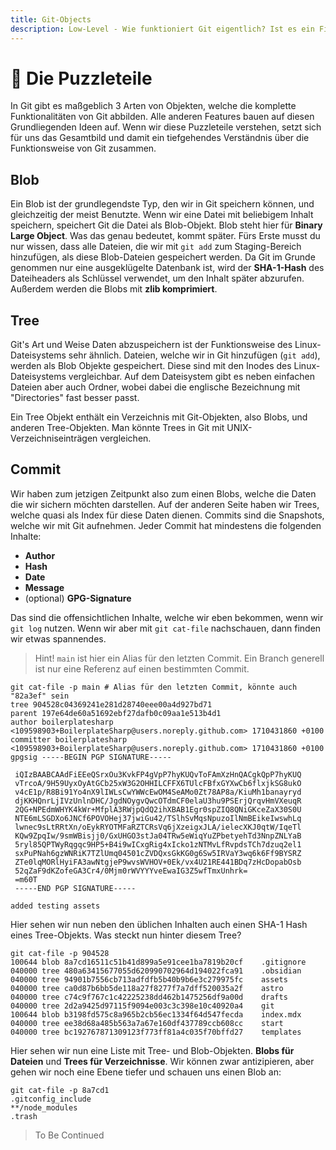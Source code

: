 ```yaml
---
title: Git-Objects
description: Low-Level - Wie funktioniert Git eigentlich? Ist es ein Filesystem-Backup? Ist es eine Datenbank? Es ist... nunja, etwas von beidem.
---
```

# 🧩 Die Puzzleteile

In Git gibt es maßgeblich 3 Arten von Objekten, welche die komplette Funktionalitäten von Git abbilden. Alle anderen Features bauen auf diesen Grundliegenden Ideen auf. Wenn wir diese Puzzleteile verstehen, setzt sich für uns das Gesamtbild und damit ein tiefgehendes Verständnis über die Funktionsweise von Git zusammen.

## Blob

Ein Blob ist der grundlegendste Typ, den wir in Git speichern können, und gleichzeitig der meist Benutzte. Wenn wir eine Datei mit beliebigem Inhalt speichern, speichert Git die Datei als Blob-Objekt. Blob steht hier für **Binary Large Object**. Was das genau bedeutet, kommt später. Fürs Erste musst du nur wissen, dass alle Dateien, die wir mit `git add` zum Staging-Bereich hinzufügen, als diese Blob-Dateien gespeichert werden. Da Git im Grunde genommen nur eine ausgeklügelte Datenbank ist, wird der **SHA-1-Hash** des Dateiheaders als Schlüssel verwendet, um den Inhalt später abzurufen. Außerdem werden die Blobs mit **zlib komprimiert**.

## Tree

Git's Art und Weise Daten abzuspeichern ist der Funktionsweise des Linux-Dateisystems sehr ähnlich. Dateien, welche wir in Git hinzufügen (`git add`), werden als Blob Objekte gespeichert. Diese sind mit den Inodes des Linux-Dateisystems vergleichbar. Auf dem Dateisystem gibt es neben einfachen Dateien aber auch Ordner, wobei dabei die englische Bezeichnung mit "Directories" fast besser passt.

Ein Tree Objekt enthält ein Verzeichnis mit Git-Objekten, also Blobs, und anderen Tree-Objekten. Man könnte Trees in Git mit UNIX-Verzeichniseinträgen vergleichen.

## Commit

Wir haben zum jetzigen Zeitpunkt also zum einen Blobs, welche die Daten die wir sichern möchten darstellen. Auf der anderen Seite haben wir Trees, welche quasi als Index für diese Daten dienen.
Commits sind die Snapshots, welche wir mit Git aufnehmen. Jeder Commit hat mindestens die folgenden Inhalte:

- **Author**
- **Hash**
- **Date**
- **Message**
- (optional) **GPG-Signature**

Das sind die offensichtlichen Inhalte, welche wir eben bekommen, wenn wir `git log` nutzen. Wenn wir aber mit `git cat-file` nachschauen, dann finden wir etwas spannendes.

> Hint!
>  `main` ist hier ein Alias für den letzten Commit. Ein Branch generell ist nur eine Referenz auf einen bestimmten Commit.

```shell
git cat-file -p main # Alias für den letzten Commit, könnte auch "82a3ef" sein
tree 904528c04369241e281d28740eee00a4d927bd71
parent 197e64de60a51692ebf27dafb0c09aa1e513b4d1
author boilerplatesharp <109598903+BoilerplateSharp@users.noreply.github.com> 1710431860 +0100
committer boilerplatesharp <109598903+BoilerplateSharp@users.noreply.github.com> 1710431860 +0100
gpgsig -----BEGIN PGP SIGNATURE-----

 iQIzBAABCAAdFiEEeQSrxOu3KvkFP4gVpP7hyKUQvToFAmXzHnQACgkQpP7hyKUQ
 vTrcoA/9H59UyxOyAtGCb25xW3G2OHHILCFFX6TUlcFBfxGYXwCb6flxjkSG8ukO
 v4cE1p/R8Bi91Yo4nX9lIWLsCwYWWcEwOM4SeAMo0Zt78AP8a/KiuMh1banayryd
 djKKHQnrLjIVzUnlnDHC/JgdNOygvQwcOTdmCF0elaU3hu9PSErjQrqvHmVXeuqR
 2QG+NPEdmWHYK4kWr+MfplA3RWjpQdQ2ihXBAB1Egr0spZIQ8QNiGKceZaX30S0U
 NTE6mLSGDXo6JNCf6POVOHej37jwiGu42/TSlhSvMqsNpuzoIlNmBEikeIwswhLq
 lwnec9sLtRRtXn/oEykRYOTMFaRZTCRsVq6jXzeigxJLA/ielecXKJ0qtW/IqeTl
 KQw9ZpqIw/9smWBisjj0/GxUHGO3stJa04TRw5eWiqYuZPbetyehTd3NnpZNLYaB
 5ryl85QPTWyRqgqc9HP5+B4i9wICxgRig4xIcko1zNTMvLfRvpdsTCh7dzuq2el1
 sxPuPNah6gzWNRiK7TZlUmq04501cZVDQxsGkKG0g6Sw5IRVaY3wq6k6Ff9BYSRZ
 ZTe0lqMORlHyiFA3awNtgjeP9wvsWVHOV+0Ek/vx4U21RE441BDq7zHcDopabOsb
 52qZaF9dKZofeGA3Cr4/0Mjm0rWVYYYveEwaIG3Z5wfTmxUnhrk=
 =m60T
 -----END PGP SIGNATURE-----

added testing assets
```

Hier sehen wir nun neben den üblichen Inhalten auch einen SHA-1 Hash eines Tree-Objekts. Was steckt nun hinter diesem Tree?

```shell
git cat-file -p 904528
100644 blob 8a7cd16511c51b41d899a5e91cee1ba7819b20cf    .gitignore
040000 tree 480a63415677055d620990702964d194022fca91    .obsidian
040000 tree 94901b7556cb713adfdfb5b40b9b6e3c279975fc    assets
040000 tree ca0d87b6bb5de118a27f8277f7a7dff520035a2f    astro
040000 tree c74c9f767c1c42225238dd462b1475256df9a00d    drafts
040000 tree 2d2a9425d97115f9094e003c3c398e10c40920a4    git
100644 blob b3198fd575c8a965b2cb56ec1334f64d547fecda    index.mdx
040000 tree ee38d68a485b563a7a67e160df437789ccb608cc    start
040000 tree bc192767871309123f773ff81a4c035f70bffd27    templates
```

Hier sehen wir nun eine Liste mit Tree- und Blob-Objekten. **Blobs für Dateien** und **Trees für Verzeichnisse**. Wir können zwar antizipieren, aber gehen wir noch eine Ebene tiefer und schauen uns einen Blob an:

```shell
git cat-file -p 8a7cd1
.gitconfig_include
**/node_modules
.trash
```


> To Be Continued